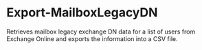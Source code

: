 # Export-MailboxLegacyDN
Retrieves mailbox legacy exchange DN data for a list of users from Exchange Online and exports the information into a CSV file.
